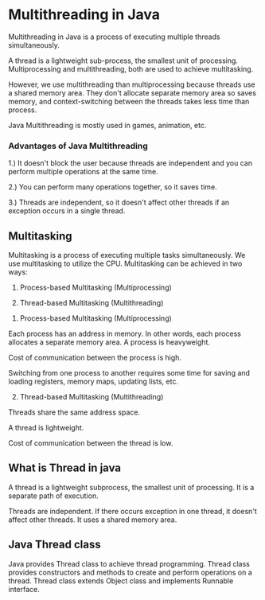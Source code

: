 # Multithreading in Java

Multithreading in Java is a process of executing multiple threads simultaneously.

A thread is a lightweight sub-process, the smallest unit of processing. Multiprocessing and multithreading, both are used to achieve multitasking.

However, we use multithreading than multiprocessing because threads use a shared memory area. They don't allocate separate memory area so saves memory, and context-switching between the threads takes less time than process.

Java Multithreading is mostly used in games, animation, etc.

### Advantages of Java Multithreading
1.) It doesn't block the user because threads are independent and you can perform multiple operations at the same time.

2.) You can perform many operations together, so it saves time.

3.) Threads are independent, so it doesn't affect other threads if an exception occurs in a single thread.

## Multitasking
Multitasking is a process of executing multiple tasks simultaneously. We use multitasking to utilize the CPU. Multitasking can be achieved in two ways:

1. Process-based Multitasking (Multiprocessing)

2. Thread-based Multitasking (Multithreading)

1) Process-based Multitasking (Multiprocessing)

Each process has an address in memory. In other words, each process allocates a separate memory area.
A process is heavyweight.

Cost of communication between the process is high.

Switching from one process to another requires some time for saving and loading registers, memory maps, updating lists, etc.

2) Thread-based Multitasking (Multithreading)

Threads share the same address space.

A thread is lightweight.

Cost of communication between the thread is low.

## What is Thread in java
A thread is a lightweight subprocess, the smallest unit of processing. It is a separate path of execution.

Threads are independent. If there occurs exception in one thread, it doesn't affect other threads. It uses a shared memory area.

## Java Thread class
Java provides Thread class to achieve thread programming. Thread class provides constructors and methods to create and perform operations on a thread. Thread class extends Object class and implements Runnable interface.
